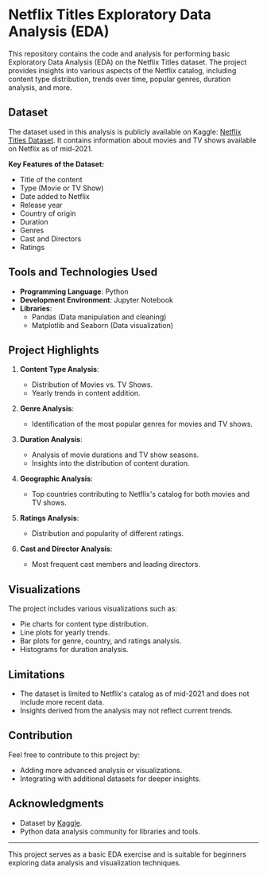 # Netflix Titles Exploratory Data Analysis (EDA)

This repository contains the code and analysis for performing basic Exploratory Data Analysis (EDA) on the Netflix Titles dataset. The project provides insights into various aspects of the Netflix catalog, including content type distribution, trends over time, popular genres, duration analysis, and more.

## Dataset
The dataset used in this analysis is publicly available on Kaggle: [Netflix Titles Dataset](https://www.kaggle.com/datasets/shivamb/netflix-shows). It contains information about movies and TV shows available on Netflix as of mid-2021. 

**Key Features of the Dataset:**
- Title of the content
- Type (Movie or TV Show)
- Date added to Netflix
- Release year
- Country of origin
- Duration
- Genres
- Cast and Directors
- Ratings

## Tools and Technologies Used
- **Programming Language**: Python
- **Development Environment**: Jupyter Notebook
- **Libraries**:
  - Pandas (Data manipulation and cleaning)
  - Matplotlib and Seaborn (Data visualization)

## Project Highlights
1. **Content Type Analysis**:
   - Distribution of Movies vs. TV Shows.
   - Yearly trends in content addition.

2. **Genre Analysis**:
   - Identification of the most popular genres for movies and TV shows.

3. **Duration Analysis**:
   - Analysis of movie durations and TV show seasons.
   - Insights into the distribution of content duration.

4. **Geographic Analysis**:
   - Top countries contributing to Netflix's catalog for both movies and TV shows.

5. **Ratings Analysis**:
   - Distribution and popularity of different ratings.

6. **Cast and Director Analysis**:
   - Most frequent cast members and leading directors.

## Visualizations
The project includes various visualizations such as:
- Pie charts for content type distribution.
- Line plots for yearly trends.
- Bar plots for genre, country, and ratings analysis.
- Histograms for duration analysis.

## Limitations
- The dataset is limited to Netflix's catalog as of mid-2021 and does not include more recent data.
- Insights derived from the analysis may not reflect current trends.

## Contribution
Feel free to contribute to this project by:
- Adding more advanced analysis or visualizations.
- Integrating with additional datasets for deeper insights.

## Acknowledgments
- Dataset by [Kaggle](https://www.kaggle.com/datasets/shivamb/netflix-shows).
- Python data analysis community for libraries and tools.

---
This project serves as a basic EDA exercise and is suitable for beginners exploring data analysis and visualization techniques. 
